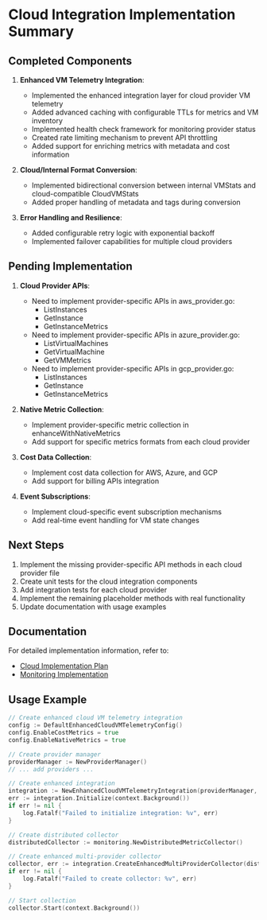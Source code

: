 # Cloud Integration Implementation Summary

## Completed Components

1. **Enhanced VM Telemetry Integration**:
   - Implemented the enhanced integration layer for cloud provider VM telemetry
   - Added advanced caching with configurable TTLs for metrics and VM inventory
   - Implemented health check framework for monitoring provider status
   - Created rate limiting mechanism to prevent API throttling
   - Added support for enriching metrics with metadata and cost information

2. **Cloud/Internal Format Conversion**:
   - Implemented bidirectional conversion between internal VMStats and cloud-compatible CloudVMStats
   - Added proper handling of metadata and tags during conversion

3. **Error Handling and Resilience**:
   - Added configurable retry logic with exponential backoff
   - Implemented failover capabilities for multiple cloud providers

## Pending Implementation

1. **Cloud Provider APIs**:
   - Need to implement provider-specific APIs in aws_provider.go:
     - ListInstances
     - GetInstance
     - GetInstanceMetrics
   - Need to implement provider-specific APIs in azure_provider.go:
     - ListVirtualMachines
     - GetVirtualMachine
     - GetVMMetrics
   - Need to implement provider-specific APIs in gcp_provider.go:
     - ListInstances
     - GetInstance
     - GetInstanceMetrics

2. **Native Metric Collection**:
   - Implement provider-specific metric collection in enhanceWithNativeMetrics
   - Add support for specific metrics formats from each cloud provider

3. **Cost Data Collection**:
   - Implement cost data collection for AWS, Azure, and GCP
   - Add support for billing APIs integration

4. **Event Subscriptions**:
   - Implement cloud-specific event subscription mechanisms
   - Add real-time event handling for VM state changes

## Next Steps

1. Implement the missing provider-specific API methods in each cloud provider file
2. Create unit tests for the cloud integration components
3. Add integration tests for each cloud provider
4. Implement the remaining placeholder methods with real functionality
5. Update documentation with usage examples

## Documentation

For detailed implementation information, refer to:
- [Cloud Implementation Plan](backend/core/cloud/CLOUD_IMPLEMENTATION_PLAN.md)
- [Monitoring Implementation](MONITORING_IMPLEMENTATION.md)

## Usage Example

```go
// Create enhanced cloud VM telemetry integration
config := DefaultEnhancedCloudVMTelemetryConfig()
config.EnableCostMetrics = true
config.EnableNativeMetrics = true

// Create provider manager
providerManager := NewProviderManager()
// ... add providers ...

// Create enhanced integration
integration := NewEnhancedCloudVMTelemetryIntegration(providerManager, config)
err := integration.Initialize(context.Background())
if err != nil {
    log.Fatalf("Failed to initialize integration: %v", err)
}

// Create distributed collector
distributedCollector := monitoring.NewDistributedMetricCollector()

// Create enhanced multi-provider collector
collector, err := integration.CreateEnhancedMultiProviderCollector(distributedCollector)
if err != nil {
    log.Fatalf("Failed to create collector: %v", err)
}

// Start collection
collector.Start(context.Background())
```
